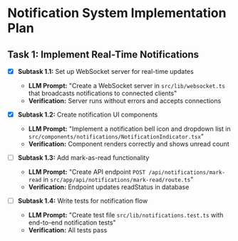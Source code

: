 # Notification System Implementation Plan

## Task 1: Implement Real-Time Notifications
- [x] **Subtask 1.1:** Set up WebSocket server for real-time updates
  - **LLM Prompt:** "Create a WebSocket server in `src/lib/websocket.ts` that broadcasts notifications to connected clients"
  - **Verification:** Server runs without errors and accepts connections

- [x] **Subtask 1.2:** Create notification UI components
  - **LLM Prompt:** "Implement a notification bell icon and dropdown list in `src/components/notifications/NotificationIndicator.tsx`"
  - **Verification:** Component renders correctly and shows unread count

- [ ] **Subtask 1.3:** Add mark-as-read functionality
  - **LLM Prompt:** "Create API endpoint `POST /api/notifications/mark-read` in `src/app/api/notifications/mark-read/route.ts`"
  - **Verification:** Endpoint updates readStatus in database

- [ ] **Subtask 1.4:** Write tests for notification flow
  - **LLM Prompt:** "Create test file `src/lib/notifications.test.ts` with end-to-end notification tests"
  - **Verification:** All tests pass
